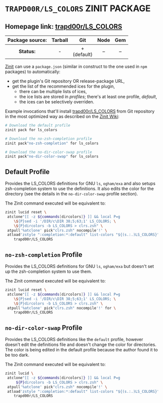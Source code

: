 # `TRAPD00R/LS_COLORS` ZINIT PACKAGE

## Homepage link: [trapd00r/LS\_COLORS](https://github.com/trapd00r/LS_COLORS)

| **Package source:** | Tarball |       Git        | Node | Gem |
|:-------------------:|:-------:|:----------------:|:----:|:---:|
|     **Status:**     |    -    | + <br> (default) |  –   |  –  |

[Zinit](https://github.com/z-shell/zinit) can use a `package.json`
(similar in construct to the one used in `npm` packages) to automatically:

- get the plugin's Git repository OR release-package URL,
- get the list of the recommended ices for the plugin,
  - there can be multiple lists of ices,
  - the ice lists are stored in *profiles*; there's at least one profile, *default*,
  - the ices can be selectively overriden.

Example invocations that'll install
[trapd00r/LS\_COLORS](https://github.com/trapd00r/LS_COLORS) from Git
repository in the most optimized way as described on the [Zinit
Wiki](http://z-shell.github.io/zinit/wiki/LS_COLORS-explanation/):

```zsh
# Download the default profile
zinit pack for ls_colors

# Download the no-zsh-completion profile
zinit pack"no-zsh-completion" for ls_colors

# Download the no-dir-color-swap profile
zinit pack"no-dir-color-swap" for ls_colors
```

## Default Profile

Provides the LS\_COLORS definitions for GNU `ls`, `ogham/exa` and also setups
zsh-completion system to use the definitions. It also edits the color for the
directory (see the details in the `no-dir-color-swap` profile section).

The Zinit command executed will be equivalent to:

```zsh
zinit lucid reset \
 atclone"[[ -z ${commands[dircolors]} ]] && local P=g
    \${P}sed -i '/DIR/c\DIR 38;5;63;1' LS_COLORS; \
    \${P}dircolors -b LS_COLORS > clrs.zsh" \
 atpull'%atclone' pick"clrs.zsh" nocompile'!' \
 atload'zstyle ":completion:*:default" list-colors "${(s.:.)LS_COLORS}";' for \
    trapd00r/LS_COLORS
```

## `no-zsh-completion` Profile

Provides the LS\_COLORS definitions for GNU `ls`, `ogham/exa` but doesn't set up
the zsh-completion system to use them.

The Zinit command executed will be equivalent to:

```zsh
zinit lucid reset \
 atclone"[[ -z ${commands[dircolors]} ]] && local P=g
    \${P}sed -i '/DIR/c\DIR 38;5;63;1' LS_COLORS; \
    \${P}dircolors -b LS_COLORS > clrs.zsh" \
 atpull'%atclone' pick"clrs.zsh" nocompile'!' for \
    trapd00r/LS_COLORS
```

## `no-dir-color-swap` Profile

Provides the LS\_COLORS definitions like the `default` profile, however doesn't
edit the definitions file and doesn't change the color for directories. The
color is being edited in the default profile because the author found it to be
too dark.

The Zinit command executed will be equivalent to:

```zsh
zinit lucid \
 atclone"[[ -z ${commands[dircolors]} ]] && local P=g
     ${P}dircolors -b LS_COLORS > clrs.zsh" \
 atpull'%atclone' pick"clrs.zsh" nocompile'!' \
 atload'zstyle ":completion:*:default" list-colors "${(s.:.)LS_COLORS}";' for \
    trapd00r/LS_COLORS
```

<!-- vim:set ft=markdown tw=80 fo+=an1 autoindent: -->
